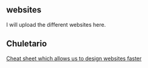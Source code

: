 ## websites
I will upload the different websites here.

## Chuletario
<a href = "https://github.com/Rafael2026/websites/blob/main/EMMET%20chuletario.pdf">
  <p>Cheat sheet which allows us to design websites faster</p>
</a>
